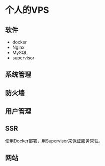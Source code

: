 # 个人的VPS

## 软件

- docker
- Nginx
- MySQL
- supervisor

## 系统管理

## 防火墙

## 用户管理

## SSR

使用Docker部署，用Supervisor来保证服务常驻。

## 网站

